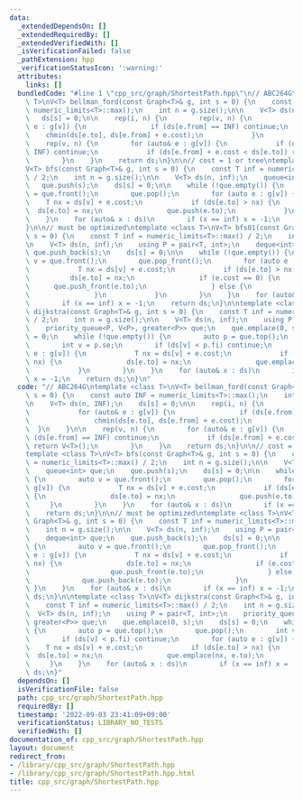```yaml
---
data:
  _extendedDependsOn: []
  _extendedRequiredBy: []
  _extendedVerifiedWith: []
  _isVerificationFailed: false
  _pathExtension: hpp
  _verificationStatusIcon: ':warning:'
  attributes:
    links: []
  bundledCode: "#line 1 \"cpp_src/graph/ShortestPath.hpp\"\n// ABC264G\ntemplate <class\
    \ T>\nV<T> bellman_ford(const Graph<T>& g, int s = 0) {\n    const auto INF =\
    \ numeric_limits<T>::max();\n    int n = g.size();\n\n    V<T> ds(n, INF);\n \
    \   ds[s] = 0;\n\n    rep(i, n) {\n        rep(v, n) {\n            for (auto&\
    \ e : g[v]) {\n                if (ds[e.from] == INF) continue;\n            \
    \    chmin(ds[e.to], ds[e.from] + e.cost);\n            }\n        }\n    }\n\n\
    \    rep(v, n) {\n        for (auto& e : g[v]) {\n            if (ds[e.from] ==\
    \ INF) continue;\n            if (ds[e.from] + e.cost < ds[e.to]) return V<T>();\n\
    \        }\n    }\n    return ds;\n}\n\n// cost = 1 or tree\ntemplate <class T>\n\
    V<T> bfs(const Graph<T>& g, int s = 0) {\n    const T inf = numeric_limits<T>::max()\
    \ / 2;\n    int n = g.size();\n\n    V<T> ds(n, inf);\n    queue<int> que;\n \
    \   que.push(s);\n    ds[s] = 0;\n\n    while (!que.empty()) {\n        auto v\
    \ = que.front();\n        que.pop();\n        for (auto e : g[v]) {\n        \
    \    T nx = ds[v] + e.cost;\n            if (ds[e.to] > nx) {\n              \
    \  ds[e.to] = nx;\n                que.push(e.to);\n            }\n        }\n\
    \    }\n    for (auto& x : ds)\n        if (x == inf) x = -1;\n    return ds;\n\
    }\n\n// must be optimized\ntemplate <class T>\nV<T> bfs01(const Graph<T>& g, int\
    \ s = 0) {\n    const T inf = numeric_limits<T>::max() / 2;\n    int n = g.size();\n\
    \n    V<T> ds(n, inf);\n    using P = pair<T, int>;\n    deque<int> que;\n   \
    \ que.push_back(s);\n    ds[s] = 0;\n\n    while (!que.empty()) {\n        auto\
    \ v = que.front();\n        que.pop_front();\n        for (auto e : g[v]) {\n\
    \            T nx = ds[v] + e.cost;\n            if (ds[e.to] > nx) {\n      \
    \          ds[e.to] = nx;\n                if (e.cost == 0) {\n              \
    \      que.push_front(e.to);\n                } else {\n                    que.push_back(e.to);\n\
    \                }\n            }\n        }\n    }\n    for (auto& x : ds)\n\
    \        if (x == inf) x = -1;\n    return ds;\n}\n\ntemplate <class T>\nV<T>\
    \ dijkstra(const Graph<T>& g, int s = 0) {\n    const T inf = numeric_limits<T>::max()\
    \ / 2;\n    int n = g.size();\n\n    V<T> ds(n, inf);\n    using P = pair<T, int>;\n\
    \    priority_queue<P, V<P>, greater<P>> que;\n    que.emplace(0, s);\n    ds[s]\
    \ = 0;\n    while (!que.empty()) {\n        auto p = que.top();\n        que.pop();\n\
    \        int v = p.se;\n        if (ds[v] < p.fi) continue;\n        for (auto\
    \ e : g[v]) {\n            T nx = ds[v] + e.cost;\n            if (ds[e.to] >\
    \ nx) {\n                ds[e.to] = nx;\n                que.emplace(nx, e.to);\n\
    \            }\n        }\n    }\n    for (auto& x : ds)\n        if (x == inf)\
    \ x = -1;\n    return ds;\n}\n"
  code: "// ABC264G\ntemplate <class T>\nV<T> bellman_ford(const Graph<T>& g, int\
    \ s = 0) {\n    const auto INF = numeric_limits<T>::max();\n    int n = g.size();\n\
    \n    V<T> ds(n, INF);\n    ds[s] = 0;\n\n    rep(i, n) {\n        rep(v, n) {\n\
    \            for (auto& e : g[v]) {\n                if (ds[e.from] == INF) continue;\n\
    \                chmin(ds[e.to], ds[e.from] + e.cost);\n            }\n      \
    \  }\n    }\n\n    rep(v, n) {\n        for (auto& e : g[v]) {\n            if\
    \ (ds[e.from] == INF) continue;\n            if (ds[e.from] + e.cost < ds[e.to])\
    \ return V<T>();\n        }\n    }\n    return ds;\n}\n\n// cost = 1 or tree\n\
    template <class T>\nV<T> bfs(const Graph<T>& g, int s = 0) {\n    const T inf\
    \ = numeric_limits<T>::max() / 2;\n    int n = g.size();\n\n    V<T> ds(n, inf);\n\
    \    queue<int> que;\n    que.push(s);\n    ds[s] = 0;\n\n    while (!que.empty())\
    \ {\n        auto v = que.front();\n        que.pop();\n        for (auto e :\
    \ g[v]) {\n            T nx = ds[v] + e.cost;\n            if (ds[e.to] > nx)\
    \ {\n                ds[e.to] = nx;\n                que.push(e.to);\n       \
    \     }\n        }\n    }\n    for (auto& x : ds)\n        if (x == inf) x = -1;\n\
    \    return ds;\n}\n\n// must be optimized\ntemplate <class T>\nV<T> bfs01(const\
    \ Graph<T>& g, int s = 0) {\n    const T inf = numeric_limits<T>::max() / 2;\n\
    \    int n = g.size();\n\n    V<T> ds(n, inf);\n    using P = pair<T, int>;\n\
    \    deque<int> que;\n    que.push_back(s);\n    ds[s] = 0;\n\n    while (!que.empty())\
    \ {\n        auto v = que.front();\n        que.pop_front();\n        for (auto\
    \ e : g[v]) {\n            T nx = ds[v] + e.cost;\n            if (ds[e.to] >\
    \ nx) {\n                ds[e.to] = nx;\n                if (e.cost == 0) {\n\
    \                    que.push_front(e.to);\n                } else {\n       \
    \             que.push_back(e.to);\n                }\n            }\n       \
    \ }\n    }\n    for (auto& x : ds)\n        if (x == inf) x = -1;\n    return\
    \ ds;\n}\n\ntemplate <class T>\nV<T> dijkstra(const Graph<T>& g, int s = 0) {\n\
    \    const T inf = numeric_limits<T>::max() / 2;\n    int n = g.size();\n\n  \
    \  V<T> ds(n, inf);\n    using P = pair<T, int>;\n    priority_queue<P, V<P>,\
    \ greater<P>> que;\n    que.emplace(0, s);\n    ds[s] = 0;\n    while (!que.empty())\
    \ {\n        auto p = que.top();\n        que.pop();\n        int v = p.se;\n\
    \        if (ds[v] < p.fi) continue;\n        for (auto e : g[v]) {\n        \
    \    T nx = ds[v] + e.cost;\n            if (ds[e.to] > nx) {\n              \
    \  ds[e.to] = nx;\n                que.emplace(nx, e.to);\n            }\n   \
    \     }\n    }\n    for (auto& x : ds)\n        if (x == inf) x = -1;\n    return\
    \ ds;\n}"
  dependsOn: []
  isVerificationFile: false
  path: cpp_src/graph/ShortestPath.hpp
  requiredBy: []
  timestamp: '2022-09-03 23:41:09+09:00'
  verificationStatus: LIBRARY_NO_TESTS
  verifiedWith: []
documentation_of: cpp_src/graph/ShortestPath.hpp
layout: document
redirect_from:
- /library/cpp_src/graph/ShortestPath.hpp
- /library/cpp_src/graph/ShortestPath.hpp.html
title: cpp_src/graph/ShortestPath.hpp
---
```

